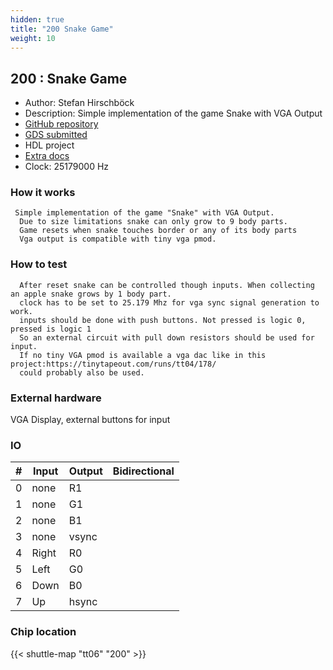 ```yaml
---
hidden: true
title: "200 Snake Game"
weight: 10
---
```


## 200 : Snake Game

* Author: Stefan Hirschböck
* Description: Simple implementation of the game Snake with VGA Output
* [GitHub repository](https://github.com/histefan/jku-tt06-snake_game)
* [GDS submitted](https://github.com/histefan/jku-tt06-snake_game/actions/runs/8627996846)
* HDL project
* [Extra docs]()
* Clock: 25179000 Hz

<!---

This file is used to generate your project datasheet. Please fill in the information below and delete any unused
sections.

You can also include images in this folder and reference them in the markdown. Each image must be less than
512 kb in size, and the combined size of all images must be less than 1 MB.
-->


### How it works

```
 Simple implementation of the game "Snake" with VGA Output.
  Due to size limitations snake can only grow to 9 body parts.
  Game resets when snake touches border or any of its body parts
  Vga output is compatible with tiny vga pmod.
```

### How to test

```
  After reset snake can be controlled though inputs. When collecting an apple snake grows by 1 body part. 
  clock has to be set to 25.179 Mhz for vga sync signal generation to work.
  inputs should be done with push buttons. Not pressed is logic 0, pressed is logic 1
  So an external circuit with pull down resistors should be used for input.
  If no tiny VGA pmod is available a vga dac like in this project:https://tinytapeout.com/runs/tt04/178/
  could probably also be used.
```

### External hardware

VGA Display, external buttons for input


### IO

| #             | Input    | Output   | Bidirectional   |
| ------------- | -------- | -------- | --------------- |
| 0 | none  | R1  |      |
| 1 | none  | G1  |      |
| 2 | none  | B1  |      |
| 3 | none  | vsync  |      |
| 4 | Right  | R0  |      |
| 5 | Left  | G0  |      |
| 6 | Down  | B0  |      |
| 7 | Up  | hsync  |      |


### Chip location

{{< shuttle-map "tt06" "200" >}}
